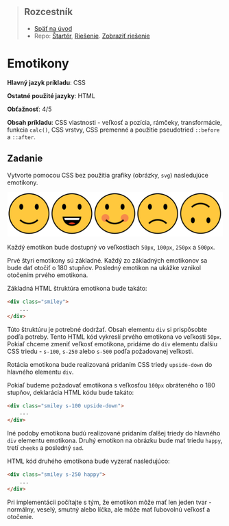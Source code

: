 <div class="hidden">

> ## Rozcestník
> - [Späť na úvod](../../README.md)
> - Repo: [Štartér](/../../tree/main/css/emoticons), [Riešenie](/../../tree/solution/css/emoticons).
    [Zobraziť riešenie](riesenie.md)
</div>

# Emotikony
<div class="info"> 

**Hlavný jazyk príkladu**: CSS

**Ostatné použité jazyky**: HTML

**Obťažnosť**: 4/5

**Obsah príkladu**: CSS vlastnosti - veľkosť a pozícia, rámčeky, transformácie, funkcia `calc()`, CSS vrstvy, CSS premenné a použitie pseudotried `::before` a `::after`.
</div>

## Zadanie

Vytvorte pomocou CSS bez použitia grafiky (obrázky, `svg`) nasledujúce emotikony.

![Zadanie príkladu Emotikony](images_emoticons/zadanie.png)

Každý emotikon bude dostupný vo veľkostiach `50px`, `100px`, `250px` a `500px`.

Prvé štyri emotikony sú základné. Každý zo základných emotikonov sa bude dať otočiť o 180 stupňov. Posledný emotikon na ukážke vznikol otočením prvého emotikona.

Základná HTML štruktúra emotikona bude takáto:

```html
<div class="smiley">
    ...
</div>
```

Túto štruktúru je potrebné dodržať. Obsah elementu `div` si prispôsobte podľa potreby. Tento HTML kód vykreslí prvého emotikona vo veľkosti `50px`. Pokiaľ chceme zmeniť veľkosť emotikona, pridáme do `div` elementu ďalšiu CSS triedu - `s-100`, `s-250` alebo `s-500` podľa požadovanej veľkosti.

Rotácia emotikona bude realizovaná pridaním CSS triedy `upside-down` do hlavného elementu `div`.

Pokiaľ budeme požadovať emotikona s veľkosťou `100px` obráteného o 180 stupňov, deklarácia HTML kódu bude takáto:

```html
<div class="smiley s-100 upside-down">
    ...
</div>
```

Iné podoby emotikona budú realizované pridaním ďalšej triedy do hlavného `div` elementu emotikona. Druhý emotikon na obrázku bude mať triedu `happy`, tretí `cheeks` a posledný `sad`.

HTML kód druhého emotikona bude vyzerať nasledujúco:

```html
<div class="smiley s-250 happy">
    ...
</div>
```

Pri implementácii počítajte s tým, že emotikon môže mať len jeden tvar - normálny, veselý, smutný alebo líčka, ale môže mať ľubovolnú veľkosť a otočenie.